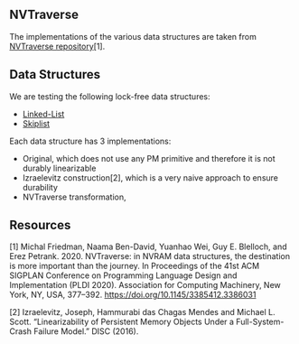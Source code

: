 ## NVTraverse

The implementations of the various data structures are taken from [NVTraverse repository](https://github.com/michalfman/NVTraverse)[1].

## Data Structures

We are testing the following lock-free data structures:

  - [Linked-List](/List)
  - [Skiplist](/Skiplist)

Each data structure has 3 implementations:

  - Original, which does not use any PM primitive and therefore it is not durably linearizable
  - Izraelevitz construction[2], which is a very naive approach to ensure durability
  - NVTraverse transformation,

## Resources

[1] Michal Friedman, Naama Ben-David, Yuanhao Wei, Guy E. Blelloch, and Erez Petrank. 2020. NVTraverse: in NVRAM data structures, the destination is more important than the journey. In Proceedings of the 41st ACM SIGPLAN Conference on Programming Language Design and Implementation (PLDI 2020). Association for Computing Machinery, New York, NY, USA, 377–392. https://doi.org/10.1145/3385412.3386031

[2] Izraelevitz, Joseph, Hammurabi das Chagas Mendes and Michael L. Scott. “Linearizability of Persistent Memory Objects Under a Full-System-Crash Failure Model.” DISC (2016).

